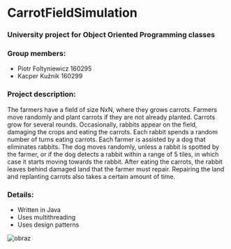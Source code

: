 # CarrotFieldSimulation

### University project for Object Oriented Programming classes

### Group members:
- Piotr Foltyniewicz 160295
- Kacper Kuźnik 160299

### Project description:
The farmers have a field of size NxN, where they grows carrots. Farmers move randomly and plant carrots if they are not already planted. Carrots grow for several rounds. Occasionally, rabbits appear on the field, damaging the crops and eating the carrots. Each rabbit spends a random number of turns eating carrots. Each farmer is assisted by a dog that eliminates rabbits. The dog moves randomly, unless a rabbit is spotted by the farmer, or if the dog detects a rabbit within a range of 5 tiles, in which case it starts moving towards the rabbit. After eating the carrots, the rabbit leaves behind damaged land that the farmer must repair. Repairing the land and replanting carrots also takes a certain amount of time.

### Details:
- Written in Java
- Uses multithreading
- Uses design patterns

![obraz](https://github.com/user-attachments/assets/d5b8f0f9-6424-40ac-85d5-03cccda5c310)
